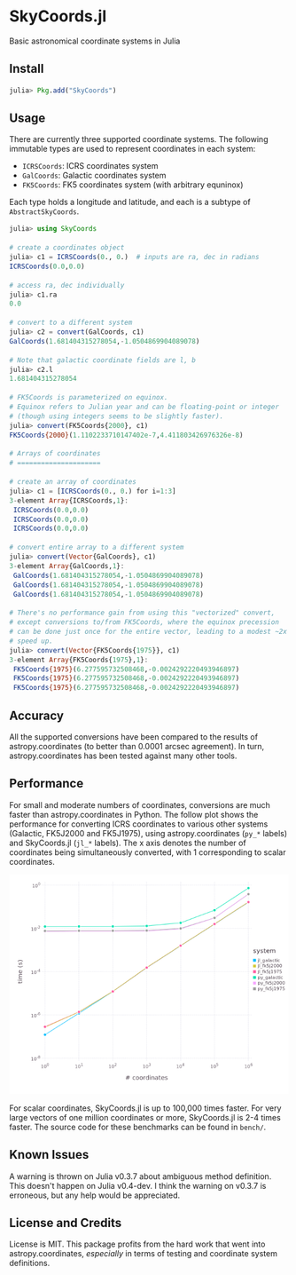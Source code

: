 SkyCoords.jl
============

Basic astronomical coordinate systems in Julia

## Install

```julia
julia> Pkg.add("SkyCoords")
```

## Usage

There are currently three supported coordinate systems. The following
immutable types are used to represent coordinates in each system:

- `ICRSCoords`: ICRS coordinates system
- `GalCoords`: Galactic coordinates system
- `FK5Coords`: FK5 coordinates system (with arbitrary equninox)

Each type holds a longitude and latitude, and each is a subtype of
`AbstractSkyCoords`.

```julia
julia> using SkyCoords

# create a coordinates object
julia> c1 = ICRSCoords(0., 0.)  # inputs are ra, dec in radians
ICRSCoords(0.0,0.0)

# access ra, dec individually
julia> c1.ra
0.0

# convert to a different system
julia> c2 = convert(GalCoords, c1)
GalCoords(1.681404315278054,-1.0504869904089078)

# Note that galactic coordinate fields are l, b
julia> c2.l
1.681404315278054

# FK5Coords is parameterized on equinox.
# Equinox refers to Julian year and can be floating-point or integer
# (though using integers seems to be slightly faster).
julia> convert(FK5Coords{2000}, c1)
FK5Coords{2000}(1.1102233710147402e-7,4.411803426976326e-8)

# Arrays of coordinates
# =====================

# create an array of coordinates 
julia> c1 = [ICRSCoords(0., 0.) for i=1:3]
3-element Array{ICRSCoords,1}:
 ICRSCoords(0.0,0.0)
 ICRSCoords(0.0,0.0)
 ICRSCoords(0.0,0.0)

# convert entire array to a different system
julia> convert(Vector{GalCoords}, c1)
3-element Array{GalCoords,1}:
 GalCoords(1.681404315278054,-1.0504869904089078)
 GalCoords(1.681404315278054,-1.0504869904089078)
 GalCoords(1.681404315278054,-1.0504869904089078)

# There's no performance gain from using this "vectorized" convert,
# except conversions to/from FK5Coords, where the equinox precession
# can be done just once for the entire vector, leading to a modest ~2x
# speed up.
julia> convert(Vector{FK5Coords{1975}}, c1)
3-element Array{FK5Coords{1975},1}:
 FK5Coords{1975}(6.277595732508468,-0.0024292220493946897)
 FK5Coords{1975}(6.277595732508468,-0.0024292220493946897)
 FK5Coords{1975}(6.277595732508468,-0.0024292220493946897)
```

## Accuracy

All the supported conversions have been compared to the results of
astropy.coordinates (to better than 0.0001 arcsec agreement). In turn,
astropy.coordinates has been tested against many other tools.


## Performance

For small and moderate numbers of coordinates, conversions are much
faster than astropy.coordinates in Python. The follow plot shows the
performance for converting ICRS coordinates to various other systems
(Galactic, FK5J2000 and FK5J1975), using astropy.coordinates (`py_*`
labels) and SkyCoords.jl (`jl_*` labels). The x axis denotes the
number of coordinates being simultaneously converted, with 1
corresponding to scalar coordinates.

![times](bench/bench.png)

For scalar coordinates, SkyCoords.jl is up to 100,000 times
faster. For very large vectors of one million coordinates or more,
SkyCoords.jl is 2-4 times faster.  The source code for these
benchmarks can be found in `bench/`.

## Known Issues

A warning is thrown on Julia v0.3.7 about ambiguous method
definition. This doesn't happen on Julia v0.4-dev. I think the warning
on v0.3.7 is erroneous, but any help would be appreciated.

## License and Credits

License is MIT. This package profits from the hard work that went into
astropy.coordinates, *especially* in terms of testing and coordinate system
definitions.

